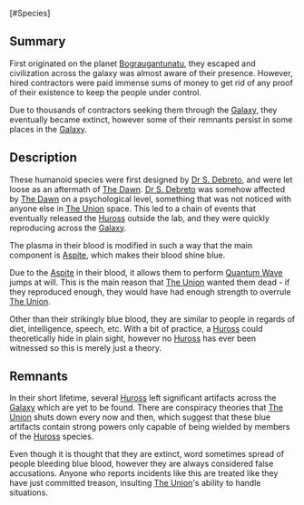 [#Species]

## Summary

First originated on the planet [Bograugantunatu](../../Planets/Bograugantunatu.md), they escaped and civilization across the galaxy was almost aware of their presence. However, hired contractors were paid immense sums of money to get rid of any proof of their existence to keep the people under control.

Due to thousands of contractors seeking them through the [Galaxy](../../Galaxy/Galaxy.md), they eventually became extinct, however some of their remnants persist in some places in the [Galaxy](../../Galaxy/Galaxy.md).

## Description

These humanoid species were first designed by [Dr S. Debreto](../../Influential%20Persons/Dr%20S.%20Debreto.md), and were let loose as an aftermath of [The Dawn](../../Large%20Events/The%20Dawn.md). [Dr S. Debreto](../../Influential%20Persons/Dr%20S.%20Debreto.md) was somehow affected by [The Dawn](../../Large%20Events/The%20Dawn.md) on a psychological level, something that was not noticed with anyone else in [The Union](../../Factions/The%20Union.md) space. This led to a chain of events that eventually released the [Huross](Huross.md) outside the lab, and they were quickly reproducing across the [Galaxy](../../Galaxy/Galaxy.md).

The plasma in their blood is modified in such a way that the main component is [Aspite](../../Materials/Aspite.md), which makes their blood shine blue.

Due to the [Aspite](../../Materials/Aspite.md) in their blood, it allows them to perform [Quantum Wave](../../Physics/Quantum%20Wave.md) jumps at will. This is the main reason that [The Union](../../Factions/The%20Union.md) wanted them dead - if they reproduced enough, they would have had enough strength to overrule [The Union](../../Factions/The%20Union.md).

Other than their strikingly blue blood, they are similar to people in regards of diet, intelligence, speech, etc. With a bit of practice, a [Huross](Huross.md) could theoretically hide in plain sight, however no [Huross](Huross.md) has ever been witnessed so this is merely just a theory.

## Remnants

In their short lifetime, several [Huross](Huross.md) left significant artifacts across the [Galaxy](../../Galaxy/Galaxy.md) which are yet to be found. There are conspiracy theories that [The Union](../../Factions/The%20Union.md) shuts down every now and then, which suggest that these blue artifacts contain strong powers only capable of being wielded by members of the [Huross](Huross.md) species.

Even though it is thought that they are extinct, word sometimes spread of people bleeding blue blood, however they are always considered false accusations. Anyone who reports incidents like this are treated like they have just committed treason, insulting [The Union](../../Factions/The%20Union.md)'s ability to handle situations.
